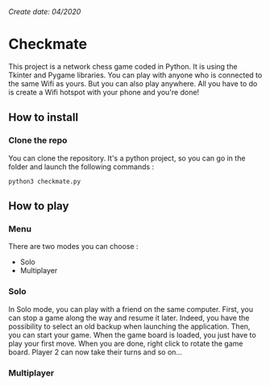*Create date: 04/2020*
# Checkmate
This project is a network chess game coded in Python. It is using the Tkinter and Pygame libraries. You can play with anyone who is connected to the same Wifi as yours. But you can also play anywhere. All you have to do is create a Wifi hotspot with your phone and you're done!

## How to install

### Clone the repo
You can clone the repository. It's a python project, so you can go in the folder and launch the following commands :
```
python3 checkmate.py
```

## How to play
### Menu
There are two modes you can choose :
- Solo
- Multiplayer

### Solo
In Solo mode, you can play with a friend on the same computer. First, you can stop a game along the way and resume it later. Indeed, you have the possibility to select an old backup when launching the application.
Then, you can start your game. When the game board is loaded, you just have to play your first move. When you are done, right click to rotate the game board. Player 2 can now take their turns and so on...

### Multiplayer
